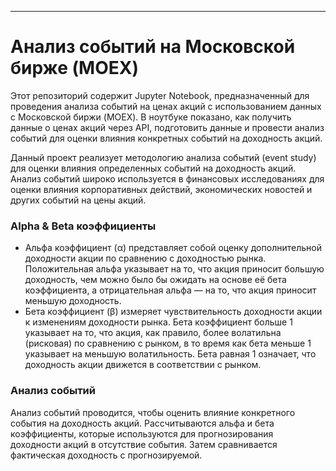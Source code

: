---

# Анализ событий на Московской бирже (MOEX)

Этот репозиторий содержит Jupyter Notebook, предназначенный для проведения анализа событий на ценах акций с использованием данных с Московской биржи (MOEX). 
В ноутбуке показано, как получить данные о ценах акций через API, подготовить данные и провести анализ событий для оценки влияния конкретных событий на доходность акций.

Данный проект реализует методологию анализа событий (event study) для оценки влияния определенных событий на доходность акций. 
Анализ событий широко используется в финансовых исследованиях для оценки влияния корпоративных действий, экономических новостей и других событий на цены акций.

### Alpha & Beta коэффициенты


- Альфа коэффициент (α) представляет собой оценку дополнительной доходности акции по сравнению с доходностью рынка. Положительная альфа указывает на то, что акция приносит большую доходность, чем можно было бы ожидать на основе её бета коэффициента, а отрицательная альфа — на то, что акция приносит меньшую доходность.
- Бета коэффициент (β) измеряет чувствительность доходности акции к изменениям доходности рынка. Бета коэффициент больше 1 указывает на то, что акция, как правило, более волатильна (рисковая) по сравнению с рынком, в то время как бета меньше 1 указывает на меньшую волатильность. Бета равная 1 означает, что доходность акции движется в соответствии с рынком.

### Анализ событий

Анализ событий проводится, чтобы оценить влияние конкретного события на доходность акций. 
Рассчитываются альфа и бета коэффициенты, которые используются для прогнозирования доходности акций в отсутствие события. Затем сравнивается фактическая доходность с прогнозируемой.

